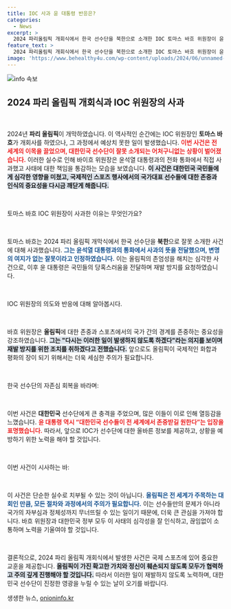 ```yaml
---
title: IOC 사과 윤 대통령 반응은?
categories:
  - News
excerpt: >
  2024 파리올림픽 개회식에서 한국 선수단을 북한으로 소개한 IOC 토마스 바흐 위원장이 윤석열 대통령에게 직접 사과했습니다. 사건의 파장은 커지고 있으며, 바흐 위원장은 재발 방지를 약속했습니다. 클릭해 자세한 내용을 확인하세요!
feature_text: >
  2024 파리올림픽 개회식에서 한국 선수단을 북한으로 소개한 IOC 토마스 바흐 위원장이 윤석열 대통령에게 직접 사과했습니다. 사건의 파장은 커지고 있으며, 바흐 위원장은 재발 방지를 약속했습니다. 클릭해 자세한 내용을 확인하세요!
image: 'https://www.behealthy4u.com/wp-content/uploads/2024/06/unnamed-file.png'
---
```


<p><img src="https://www.behealthy4u.com/wp-content/uploads/2024/06/unnamed-file.png" alt="info 속보" /></p>

<h2 data-ke-size="size26">2024 파리 올림픽 개회식과 IOC 위원장의 사과</h2>

<p data-ke-size="size16">&nbsp;</p>

<p>2024년 <b>파리 올림픽</b>이 개막하였습니다. 이 역사적인 순간에는 IOC 위원장인 <b>토마스 바흐</b>가 개회사를 하였으나, 그 과정에서 예상치 못한 일이 발생했습니다. <b><span style="color: #ee2323;">이번 사건은 전 세계의 이목을 끌었으며, 대한민국 선수단이 잘못 소개되는 어처구니없는 상황이 벌어졌습니다.</span></b> 이러한 실수로 인해 바이흐 위원장은 윤석열 대통령과의 전화 통화에서 직접 사과했고 사태에 대한 책임을 통감하는 모습을 보였습니다. <b><span style="background-color: #21538527;">이 사건은 대한민국 국민들에게 심각한 영향을 미쳤고, 국제적인 스포츠 행사에서의 국가대표 선수들에 대한 존중과 인식의 중요성을 다시금 깨닫게 해줍니다.</span></b> </p>

<p data-ke-size="size16">&nbsp;</p>

<p>토마스 바흐 IOC 위원장이 사과한 이유는 무엇인가요? </p>

<p data-ke-size="size16">&nbsp;</p>

<p>토마스 바흐는 2024 파리 올림픽 개막식에서 한국 선수단을 <b>북한</b>으로 잘못 소개한 사건에 대해 사과했습니다. <b><span style="color: #1a5490;">그는 윤석열 대통령과의 통화에서 사과의 뜻을 전달했으며, 변명의 여지가 없는 잘못이라고 인정하였습니다.</span></b> 이는 올림픽의 존엄성을 해치는 심각한 사건으로, 이후 윤 대통령은 국민들의 당혹스러움을 전달하며 재발 방지를 요청하였습니다.</p>

<p data-ke-size="size16">&nbsp;</p>

<p>IOC 위원장의 의도와 반응에 대해 알아봅시다.</p>

<p data-ke-size="size16">&nbsp;</p>

<p>바흐 위원장은 <b>올림픽</b>에 대한 존중과 스포츠에서의 국가 간의 경계를 존중하는 중요성을 강조하였습니다. <b><span style="background-color: #21538527;">그는 "다시는 이러한 일이 발생하지 않도록 하겠다"라는 의지를 보이며 재발 방지를 위한 조치를 취하겠다고 전했습니다.</span></b> 앞으로도 올림픽이 국제적인 화합과 평화의 장이 되기 위해서는 더욱 세심한 주의가 필요합니다.</p>

<p data-ke-size="size16">&nbsp;</p>

<p>한국 선수단의 자존심 회복을 바라며:</p>

<p data-ke-size="size16">&nbsp;</p>

<p>이번 사건은 <b>대한민국</b> 선수단에게 큰 충격을 주었으며, 많은 이들이 이로 인해 열등감을 느꼈습니다. <b><span style="color: #ee2323;">윤 대통령 역시 “대한민국 선수들이 전 세계에서 존중받길 원한다”는 입장을 표명했습니다.</span></b> 따라서, 앞으로 IOC가 선수단에 대한 올바른 정보를 제공하고, 상황을 예방하기 위한 노력을 해야 할 것입니다.</p>

<p data-ke-size="size16">&nbsp;</p>

<p>이번 사건이 시사하는 바:</p>

<p data-ke-size="size16">&nbsp;</p>

<p>이 사건은 단순한 실수로 치부될 수 있는 것이 아닙니다. <b><span style="color: #1a5490;">올림픽은 전 세계가 주목하는 대회인 만큼, 모든 절차와 과정에서의 주의가 필요합니다.</span></b> 이는 선수들만의 문제가 아니라 국가의 자부심과 정체성까지 무너뜨릴 수 있는 일이기 때문에, 더욱 큰 관심을 가져야 합니다. 바흐 위원장과 대한민국 정부 모두 이 사태의 심각성을 잘 인식하고, 끊임없이 소통하며 노력을 기울여야 할 것입니다.</p>

<p data-ke-size="size16">&nbsp;</p>

<p>결론적으로, 2024 파리 올림픽 개회식에서 발생한 사건은 국제 스포츠에 있어 중요한 교훈을 제공합니다. <b><span style="background-color: #21538527;">올림픽이 가진 확고한 가치와 정신이 훼손되지 않도록 모두가 협력하고 주의 깊게 진행해야 할 것입니다.</span></b> 따라서 이러한 일이 재발하지 않도록 노력하며, 대한민국 선수단이 진정한 영광을 누릴 수 있는 날이 오기를 바랍니다.</p>
생생한 뉴스, <a href="https://onioninfo.kr" rel="dofollow">onioninfo.kr</a>


